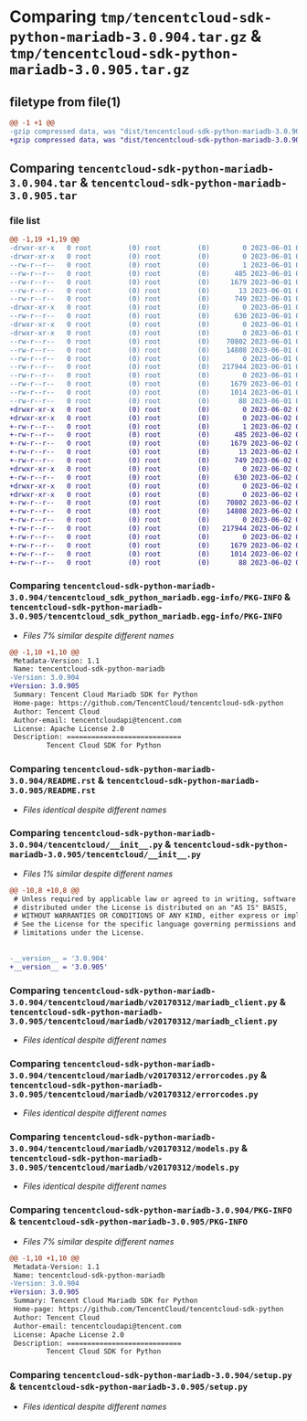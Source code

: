 # Comparing `tmp/tencentcloud-sdk-python-mariadb-3.0.904.tar.gz` & `tmp/tencentcloud-sdk-python-mariadb-3.0.905.tar.gz`

## filetype from file(1)

```diff
@@ -1 +1 @@
-gzip compressed data, was "dist/tencentcloud-sdk-python-mariadb-3.0.904.tar", last modified: Thu Jun  1 02:38:47 2023, max compression
+gzip compressed data, was "dist/tencentcloud-sdk-python-mariadb-3.0.905.tar", last modified: Fri Jun  2 00:32:51 2023, max compression
```

## Comparing `tencentcloud-sdk-python-mariadb-3.0.904.tar` & `tencentcloud-sdk-python-mariadb-3.0.905.tar`

### file list

```diff
@@ -1,19 +1,19 @@
-drwxr-xr-x   0 root         (0) root         (0)        0 2023-06-01 02:38:47.000000 tencentcloud-sdk-python-mariadb-3.0.904/
-drwxr-xr-x   0 root         (0) root         (0)        0 2023-06-01 02:38:47.000000 tencentcloud-sdk-python-mariadb-3.0.904/tencentcloud_sdk_python_mariadb.egg-info/
--rw-r--r--   0 root         (0) root         (0)        1 2023-06-01 02:38:47.000000 tencentcloud-sdk-python-mariadb-3.0.904/tencentcloud_sdk_python_mariadb.egg-info/dependency_links.txt
--rw-r--r--   0 root         (0) root         (0)      485 2023-06-01 02:38:47.000000 tencentcloud-sdk-python-mariadb-3.0.904/tencentcloud_sdk_python_mariadb.egg-info/SOURCES.txt
--rw-r--r--   0 root         (0) root         (0)     1679 2023-06-01 02:38:47.000000 tencentcloud-sdk-python-mariadb-3.0.904/tencentcloud_sdk_python_mariadb.egg-info/PKG-INFO
--rw-r--r--   0 root         (0) root         (0)       13 2023-06-01 02:38:47.000000 tencentcloud-sdk-python-mariadb-3.0.904/tencentcloud_sdk_python_mariadb.egg-info/top_level.txt
--rw-r--r--   0 root         (0) root         (0)      749 2023-06-01 02:38:47.000000 tencentcloud-sdk-python-mariadb-3.0.904/README.rst
-drwxr-xr-x   0 root         (0) root         (0)        0 2023-06-01 02:38:47.000000 tencentcloud-sdk-python-mariadb-3.0.904/tencentcloud/
--rw-r--r--   0 root         (0) root         (0)      630 2023-06-01 02:38:47.000000 tencentcloud-sdk-python-mariadb-3.0.904/tencentcloud/__init__.py
-drwxr-xr-x   0 root         (0) root         (0)        0 2023-06-01 02:38:47.000000 tencentcloud-sdk-python-mariadb-3.0.904/tencentcloud/mariadb/
-drwxr-xr-x   0 root         (0) root         (0)        0 2023-06-01 02:38:47.000000 tencentcloud-sdk-python-mariadb-3.0.904/tencentcloud/mariadb/v20170312/
--rw-r--r--   0 root         (0) root         (0)    70802 2023-06-01 02:38:47.000000 tencentcloud-sdk-python-mariadb-3.0.904/tencentcloud/mariadb/v20170312/mariadb_client.py
--rw-r--r--   0 root         (0) root         (0)    14808 2023-06-01 02:38:47.000000 tencentcloud-sdk-python-mariadb-3.0.904/tencentcloud/mariadb/v20170312/errorcodes.py
--rw-r--r--   0 root         (0) root         (0)        0 2023-06-01 02:38:47.000000 tencentcloud-sdk-python-mariadb-3.0.904/tencentcloud/mariadb/v20170312/__init__.py
--rw-r--r--   0 root         (0) root         (0)   217944 2023-06-01 02:38:47.000000 tencentcloud-sdk-python-mariadb-3.0.904/tencentcloud/mariadb/v20170312/models.py
--rw-r--r--   0 root         (0) root         (0)        0 2023-06-01 02:38:47.000000 tencentcloud-sdk-python-mariadb-3.0.904/tencentcloud/mariadb/__init__.py
--rw-r--r--   0 root         (0) root         (0)     1679 2023-06-01 02:38:47.000000 tencentcloud-sdk-python-mariadb-3.0.904/PKG-INFO
--rw-r--r--   0 root         (0) root         (0)     1014 2023-06-01 02:38:47.000000 tencentcloud-sdk-python-mariadb-3.0.904/setup.py
--rw-r--r--   0 root         (0) root         (0)       88 2023-06-01 02:38:47.000000 tencentcloud-sdk-python-mariadb-3.0.904/setup.cfg
+drwxr-xr-x   0 root         (0) root         (0)        0 2023-06-02 00:32:51.000000 tencentcloud-sdk-python-mariadb-3.0.905/
+drwxr-xr-x   0 root         (0) root         (0)        0 2023-06-02 00:32:51.000000 tencentcloud-sdk-python-mariadb-3.0.905/tencentcloud_sdk_python_mariadb.egg-info/
+-rw-r--r--   0 root         (0) root         (0)        1 2023-06-02 00:32:51.000000 tencentcloud-sdk-python-mariadb-3.0.905/tencentcloud_sdk_python_mariadb.egg-info/dependency_links.txt
+-rw-r--r--   0 root         (0) root         (0)      485 2023-06-02 00:32:51.000000 tencentcloud-sdk-python-mariadb-3.0.905/tencentcloud_sdk_python_mariadb.egg-info/SOURCES.txt
+-rw-r--r--   0 root         (0) root         (0)     1679 2023-06-02 00:32:51.000000 tencentcloud-sdk-python-mariadb-3.0.905/tencentcloud_sdk_python_mariadb.egg-info/PKG-INFO
+-rw-r--r--   0 root         (0) root         (0)       13 2023-06-02 00:32:51.000000 tencentcloud-sdk-python-mariadb-3.0.905/tencentcloud_sdk_python_mariadb.egg-info/top_level.txt
+-rw-r--r--   0 root         (0) root         (0)      749 2023-06-02 00:32:50.000000 tencentcloud-sdk-python-mariadb-3.0.905/README.rst
+drwxr-xr-x   0 root         (0) root         (0)        0 2023-06-02 00:32:51.000000 tencentcloud-sdk-python-mariadb-3.0.905/tencentcloud/
+-rw-r--r--   0 root         (0) root         (0)      630 2023-06-02 00:32:50.000000 tencentcloud-sdk-python-mariadb-3.0.905/tencentcloud/__init__.py
+drwxr-xr-x   0 root         (0) root         (0)        0 2023-06-02 00:32:51.000000 tencentcloud-sdk-python-mariadb-3.0.905/tencentcloud/mariadb/
+drwxr-xr-x   0 root         (0) root         (0)        0 2023-06-02 00:32:51.000000 tencentcloud-sdk-python-mariadb-3.0.905/tencentcloud/mariadb/v20170312/
+-rw-r--r--   0 root         (0) root         (0)    70802 2023-06-02 00:32:50.000000 tencentcloud-sdk-python-mariadb-3.0.905/tencentcloud/mariadb/v20170312/mariadb_client.py
+-rw-r--r--   0 root         (0) root         (0)    14808 2023-06-02 00:32:50.000000 tencentcloud-sdk-python-mariadb-3.0.905/tencentcloud/mariadb/v20170312/errorcodes.py
+-rw-r--r--   0 root         (0) root         (0)        0 2023-06-02 00:32:50.000000 tencentcloud-sdk-python-mariadb-3.0.905/tencentcloud/mariadb/v20170312/__init__.py
+-rw-r--r--   0 root         (0) root         (0)   217944 2023-06-02 00:32:50.000000 tencentcloud-sdk-python-mariadb-3.0.905/tencentcloud/mariadb/v20170312/models.py
+-rw-r--r--   0 root         (0) root         (0)        0 2023-06-02 00:32:50.000000 tencentcloud-sdk-python-mariadb-3.0.905/tencentcloud/mariadb/__init__.py
+-rw-r--r--   0 root         (0) root         (0)     1679 2023-06-02 00:32:51.000000 tencentcloud-sdk-python-mariadb-3.0.905/PKG-INFO
+-rw-r--r--   0 root         (0) root         (0)     1014 2023-06-02 00:32:50.000000 tencentcloud-sdk-python-mariadb-3.0.905/setup.py
+-rw-r--r--   0 root         (0) root         (0)       88 2023-06-02 00:32:51.000000 tencentcloud-sdk-python-mariadb-3.0.905/setup.cfg
```

### Comparing `tencentcloud-sdk-python-mariadb-3.0.904/tencentcloud_sdk_python_mariadb.egg-info/PKG-INFO` & `tencentcloud-sdk-python-mariadb-3.0.905/tencentcloud_sdk_python_mariadb.egg-info/PKG-INFO`

 * *Files 7% similar despite different names*

```diff
@@ -1,10 +1,10 @@
 Metadata-Version: 1.1
 Name: tencentcloud-sdk-python-mariadb
-Version: 3.0.904
+Version: 3.0.905
 Summary: Tencent Cloud Mariadb SDK for Python
 Home-page: https://github.com/TencentCloud/tencentcloud-sdk-python
 Author: Tencent Cloud
 Author-email: tencentcloudapi@tencent.com
 License: Apache License 2.0
 Description: ============================
         Tencent Cloud SDK for Python
```

### Comparing `tencentcloud-sdk-python-mariadb-3.0.904/README.rst` & `tencentcloud-sdk-python-mariadb-3.0.905/README.rst`

 * *Files identical despite different names*

### Comparing `tencentcloud-sdk-python-mariadb-3.0.904/tencentcloud/__init__.py` & `tencentcloud-sdk-python-mariadb-3.0.905/tencentcloud/__init__.py`

 * *Files 1% similar despite different names*

```diff
@@ -10,8 +10,8 @@
 # Unless required by applicable law or agreed to in writing, software
 # distributed under the License is distributed on an "AS IS" BASIS,
 # WITHOUT WARRANTIES OR CONDITIONS OF ANY KIND, either express or implied.
 # See the License for the specific language governing permissions and
 # limitations under the License.
 
 
-__version__ = '3.0.904'
+__version__ = '3.0.905'
```

### Comparing `tencentcloud-sdk-python-mariadb-3.0.904/tencentcloud/mariadb/v20170312/mariadb_client.py` & `tencentcloud-sdk-python-mariadb-3.0.905/tencentcloud/mariadb/v20170312/mariadb_client.py`

 * *Files identical despite different names*

### Comparing `tencentcloud-sdk-python-mariadb-3.0.904/tencentcloud/mariadb/v20170312/errorcodes.py` & `tencentcloud-sdk-python-mariadb-3.0.905/tencentcloud/mariadb/v20170312/errorcodes.py`

 * *Files identical despite different names*

### Comparing `tencentcloud-sdk-python-mariadb-3.0.904/tencentcloud/mariadb/v20170312/models.py` & `tencentcloud-sdk-python-mariadb-3.0.905/tencentcloud/mariadb/v20170312/models.py`

 * *Files identical despite different names*

### Comparing `tencentcloud-sdk-python-mariadb-3.0.904/PKG-INFO` & `tencentcloud-sdk-python-mariadb-3.0.905/PKG-INFO`

 * *Files 7% similar despite different names*

```diff
@@ -1,10 +1,10 @@
 Metadata-Version: 1.1
 Name: tencentcloud-sdk-python-mariadb
-Version: 3.0.904
+Version: 3.0.905
 Summary: Tencent Cloud Mariadb SDK for Python
 Home-page: https://github.com/TencentCloud/tencentcloud-sdk-python
 Author: Tencent Cloud
 Author-email: tencentcloudapi@tencent.com
 License: Apache License 2.0
 Description: ============================
         Tencent Cloud SDK for Python
```

### Comparing `tencentcloud-sdk-python-mariadb-3.0.904/setup.py` & `tencentcloud-sdk-python-mariadb-3.0.905/setup.py`

 * *Files identical despite different names*

